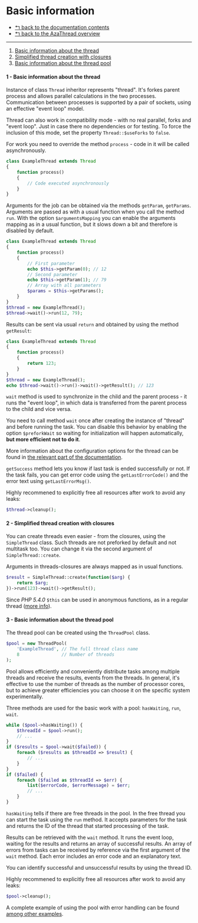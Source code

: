 Basic information
=================

* [↰ back to the documentation contents](0.Index.md)
* [↰ back to the AzaThread overview](../../../../#azathread)


---


1. [Basic information about the thread](#1---basic-information-about-the-thread)
2. [Simplified thread creation with closures](#2---simplified-thread-creation-with-closures)
3. [Basic information about the thread pool](#3---basic-information-about-the-thread-pool)



#### 1 - Basic information about the thread

Instance of class `Thread` inheritor represents "thread". It's forkes parent process and allows parallel calculations in the two processes. Communication between processes is supported by a pair of sockets, using an effective "event loop" model.

Thread can also work in compatibility mode - with no real parallel, forks and "event loop". Just in case there no dependencies or for testing. To force the inclusion of this mode, set the property `Thread::$useForks` to `false`.

For work you need to override the method `process` - code in it will be called asynchronously.

```php
class ExampleThread extends Thread
{
	function process()
	{
		// Code executed asynchronously
	}
}
```

Arguments for the job can be obtained via the methods `getParam`, `getParams`. Arguments are passed as with a usual function when you call the method `run`. With the option `$argumentsMapping` you can enable the arguments mapping as in a usual function, but it slows down a bit and therefore is disabled by default.

```php
class ExampleThread extends Thread
{
	function process()
	{
		// First parameter
		echo $this->getParam(0); // 12
		// Second parameter
		echo $this->getParam(1); // 79
		// Array with all parameters
		$params = $this->getParams();
	}
}
$thread = new ExampleThread();
$thread->wait()->run(12, 79);
```

Results can be sent via usual `return` and obtained by using the method `getResult`:

```php
class ExampleThread extends Thread
{
	function process()
	{
		return 123;
	}
}
$thread = new ExampleThread();
echo $thread->wait()->run()->wait()->getResult(); // 123
```

`wait` method is used to synchronize in the child and the parent process - it runs the "event loop", in which data is transferred from the parent process to the child and vice versa.

You need to call method `wait` once after creating the instance of "thread" and before running the task. You can disable this behavior by enabling the option `$preforkWait` so waiting for initialization will happen automatically, **but more efficient not to do it**.

More information about the configuration options for the thread can be found in [the relevant part of the documentation](3.Options.md).

`getSuccess` method lets you know if last task is ended successfully or not. If the task fails, you can get error code using the `getLastErrorCode()` and the error text using `getLastErrorMsg()`.

Highly recommened to explicitly free all resources after work  to avoid any leaks:

```php
$thread->cleanup();
```


#### 2 - Simplified thread creation with closures

You can create threads even easier - from the closures, using the `SimpleThread` class. Such threads are not preforked by default and not multitask too. You can change it via the second argument of `SimpleThread::create`.

Arguments in threads-closures are always mapped as in usual functions.

```php
$result = SimpleThread::create(function($arg) {
	return $arg;
})->run(123)->wait()->getResult();
```

Since *PHP 5.4.0* `$this` can be used in anonymous functions, as in a regular thread ([more info](http://php.net/functions.anonymous)).



#### 3 - Basic information about the thread pool

The thread pool can be created using the `ThreadPool` class.

```php
$pool = new ThreadPool(
	'ExampleThread', // The full thread class name
	8                // Number of threads
);
```

Pool allows efficiently and conveniently distribute tasks among multiple threads and receive the results, events from the threads. In general, it's effective to use the number of threads as the number of processor cores, but to achieve greater efficiencies you can choose it on the specific system experimentally.

Three methods are used for the basic work with a pool: `hasWaiting`, `run`, `wait`.

```php
while ($pool->hasWaiting()) {
	$threadId = $pool->run();
	// ...
}
if ($results = $pool->wait($failed)) {
	foreach ($results as $threadId => $result) {
		// ...
	}
}
if ($failed) {
	foreach ($failed as $threadId => $err) {
		list($errorCode, $errorMessage) = $err;
		// ...
	}
}
```

`hasWaiting` tells if there are free threads in the pool. In the free thread you can start the task using the `run` method. It accepts parameters for the task and returns the ID of the thread that started processing of the task.

Results can be retrieved with the `wait` method. It runs the event loop, waiting for the results and returns an array of successful results. An array of errors from tasks can be received by reference via the first argument of the `wait` method. Each error includes an error code and an explanatory text.

You can identify successful and unsuccessful results by using the thread ID.

Highly recommened to explicitly free all resources after work  to avoid any leaks:

```php
$pool->cleanup();
```

A complete example of using the pool with error handling can be found [among other examples](Examples.md).
